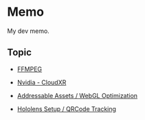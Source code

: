 # Memo
My dev memo.

## Topic

* [FFMPEG](https://hackmd.io/CeadEbWiTY2XYGxqZQsLfQ)  

* [Nvidia - CloudXR](https://hackmd.io/nyW44lZpSiSs6tii8V8mPQ)  

* [Addressable Assets / WebGL Optimization](https://hackmd.io/@shinn716/BkUzm6J49)  

* [Hololens Setup / QRCode Tracking](https://hackmd.io/@shinn716/rJOVtgf_F)
